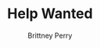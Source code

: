 ---
title: Help Wanted
Layout: module

author: Brittney Perry
reviewer: 

schedule: friday
weight: 
plotline: Family Recipes
requirements: 

description: Granny Whuthona Silverlode's family recipe book has gone missing! Also, she hasn't seen her grandson Huldrek in several days. In desperation, she has put two ads in the tavern asking for help in finding them both. She has offered a reward for the return of each. 

synopsis: > 
  A sweet old lady dwarf has put up a help wanted ad to enlist help returning her recipe book and her grandson for a reward. She doesn't know where her grandson would be, and needs help finding him. Her recipe book also went missing around the same time, and she can't find it anywhere. The book is full of old family recipes and is valuable. She insists it was stolen, and wants it back.
  Once everyone has talked and all information is relayed by Granny, she will see everyone to the door and wish them luck in finding her book! And her grandson, too.

outcomes: The PCs talk to Granny Whuthona Silverlode and are told information about her, her grandson, her recipe book, the occupation, or anything else people want to talk about. Once the PCs leave the house, the PCs have until 12pm Saturday to find Huldrek at the cache [OPERATION FIND HULDREK].


number_of_cast_members: 1
Roles: Grandma "Granny" Whuthona Silverlode

props: Sinister Scent in "Sugar Cookie"
makeup: Flour on face and hands
treasure: 



hook: Help Wanted Posters. Bringing the posters to the NPC shack
scenes: 
  - 
    oog: A Cabin
    ig: Granny Silverlode's House   Scene Description -Upon entering Granny's home, they are greeted with a warm, homely scent. The house is well kept and quaint, full of soft pillows and flower print. It appears to be the home of someone who lives comfortably. They are greeted by a squat, old lady dwarf who has flour on her apron and on her face. 

    flee_point: 



craftsman_information: Huldrek can be tracked using Craftsman Other-Tracking Level 1 or above

running_notes: >
  Granny is an incredibly sweet dwarf, saying "dearie” this, and “sweetie” that. She explains that Huldrek has always had his troubles, but he is a good boy! He is so busy, he hasn't come home in days and she is worried for him.
  But worry for her grandson is eclipsed by her worry for her book! Someone must have broken in and taken it! It's been missing for the same amount of time as Huldrek. But that's just a coincidence!
  Granny should be insistent that her grandson has nothing to do with her books disappearance, and shut down any talk otherwise,
  Granny will recommend that the PCs use Craftsman: Other-Tracking to track Huldrek.
  If Huldrek Silverlode is tracked using Craftsman: Other-Tracking [Level 1 or above] before 12pm, he is tracked back to the Tarrasch cache, where he is guarding the Chest of the Tarrasch [YOU FOUND HULDREK]
---